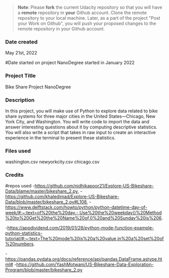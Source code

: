 >**Note**: Please **fork** the current Udacity repository so that you will have a **remote** repository in **your** Github account. Clone the remote repository to your local machine. Later, as a part of the project "Post your Work on Github", you will push your proposed changes to the remote repository in your Github account.

### Date created
May 21st, 2022

#Date started on project
NanoDegree started in January 2022

### Project Title
Bike Share Project NanoDegree

### Description
In this project, you will make use of Python to explore data related to bike share systems for three major cities in the United States—Chicago, New York City, and Washington. You will write code to import the data and answer interesting questions about it by computing descriptive statistics. You will also write a script that takes in raw input to create an interactive experience in the terminal to present these statistics.

### Files used
washington.csv
newyorkcity.csv
chicago.csv

### Credits
#repos used
-https://github.com/nidhikapoor21/Explore-US-Bikeshare-Data/blame/master/bikeshare_2.py,
-https://github.com/khaledimad/Explore-US-Bikeshare-Data/blob/master/bikeshare_2.py#L108,
-https://www.delftstack.com/howto/python/python-datetime-day-of-week/#:~:text=of%20the%20day.-,Use%20the%20weekday()%20Method%20to%20Get%20the%20Name%20of,0%20and%20Sunday%20is%206.

-https://appdividend.com/2019/01/28/python-mode-function-example-python-statistics-tutorial/#:~:text=The%20mode%20is%20a%20value,in%20a%20set%20of%20numbers.

-https://pandas.pydata.org/docs/reference/api/pandas.DataFrame.astype.html#
-https://github.com/YashMotwani/US-Bikeshare-Data-Exploration-Program/blob/master/bikeshare_2.py
